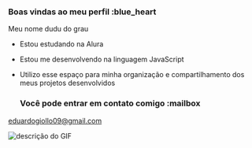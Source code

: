 ### Boas vindas ao meu perfil :blue_heart
Meu nome dudu do grau 

- Estou estudando na Alura
- Estou me desenvolvendo na linguagem JavaScript
- Utilizo esse espaço para minha organização e compartilhamento dos meus projetos desenvolvidos

  ### Você pode entrar em contato comigo :mailbox

eduardogiollo09@gmail.com



![descrição do GIF](https://media.giphy.com/media/QsZol42CPIjMzke1QW/giphy.gif)
